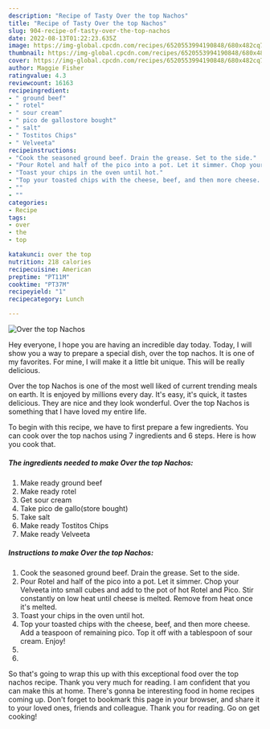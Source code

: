 ```yaml
---
description: "Recipe of Tasty Over the top Nachos"
title: "Recipe of Tasty Over the top Nachos"
slug: 904-recipe-of-tasty-over-the-top-nachos
date: 2022-08-13T01:22:23.635Z
image: https://img-global.cpcdn.com/recipes/6520553994190848/680x482cq70/over-the-top-nachos-recipe-main-photo.jpg
thumbnail: https://img-global.cpcdn.com/recipes/6520553994190848/680x482cq70/over-the-top-nachos-recipe-main-photo.jpg
cover: https://img-global.cpcdn.com/recipes/6520553994190848/680x482cq70/over-the-top-nachos-recipe-main-photo.jpg
author: Maggie Fisher
ratingvalue: 4.3
reviewcount: 16163
recipeingredient:
- " ground beef"
- " rotel"
- " sour cream"
- " pico de gallostore bought"
- " salt"
- " Tostitos Chips"
- " Velveeta"
recipeinstructions:
- "Cook the seasoned ground beef. Drain the grease. Set to the side."
- "Pour Rotel and half of the pico into a pot. Let it simmer. Chop your Velveeta into small cubes and add to the pot of hot Rotel and Pico. Stir constantly on low heat until cheese is melted. Remove from heat once it&#39;s melted."
- "Toast your chips in the oven until hot."
- "Top your toasted chips with the cheese, beef, and then more cheese. Add a teaspoon of remaining pico. Top it off with a tablespoon of sour cream. Enjoy!"
- ""
- ""
categories:
- Recipe
tags:
- over
- the
- top

katakunci: over the top 
nutrition: 218 calories
recipecuisine: American
preptime: "PT11M"
cooktime: "PT37M"
recipeyield: "1"
recipecategory: Lunch

---
```



![Over the top Nachos](https://img-global.cpcdn.com/recipes/6520553994190848/680x482cq70/over-the-top-nachos-recipe-main-photo.jpg)

Hey everyone, I hope you are having an incredible day today. Today, I will show you a way to prepare a special dish, over the top nachos. It is one of my favorites. For mine, I will make it a little bit unique. This will be really delicious.

Over the top Nachos is one of the most well liked of current trending meals on earth. It is enjoyed by millions every day. It's easy, it's quick, it tastes delicious. They are nice and they look wonderful. Over the top Nachos is something that I have loved my entire life.




To begin with this recipe, we have to first prepare a few ingredients. You can cook over the top nachos using 7 ingredients and 6 steps. Here is how you cook that.

<!--inarticleads1-->

##### The ingredients needed to make Over the top Nachos:

1. Make ready  ground beef
1. Make ready  rotel
1. Get  sour cream
1. Take  pico de gallo(store bought)
1. Take  salt
1. Make ready  Tostitos Chips
1. Make ready  Velveeta




<!--inarticleads2-->

##### Instructions to make Over the top Nachos:

1. Cook the seasoned ground beef. Drain the grease. Set to the side.
1. Pour Rotel and half of the pico into a pot. Let it simmer. Chop your Velveeta into small cubes and add to the pot of hot Rotel and Pico. Stir constantly on low heat until cheese is melted. Remove from heat once it&#39;s melted.
1. Toast your chips in the oven until hot.
1. Top your toasted chips with the cheese, beef, and then more cheese. Add a teaspoon of remaining pico. Top it off with a tablespoon of sour cream. Enjoy!
1. 
1. 




So that's going to wrap this up with this exceptional food over the top nachos recipe. Thank you very much for reading. I am confident that you can make this at home. There's gonna be interesting food in home recipes coming up. Don't forget to bookmark this page in your browser, and share it to your loved ones, friends and colleague. Thank you for reading. Go on get cooking!

